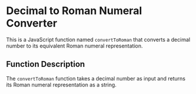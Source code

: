 # Decimal to Roman Numeral Converter
This is a JavaScript function named `convertToRoman` that converts a decimal number to its equivalent Roman numeral representation.

## Function Description
The `convertToRoman` function takes a decimal number as input and returns its Roman numeral representation as a string.


